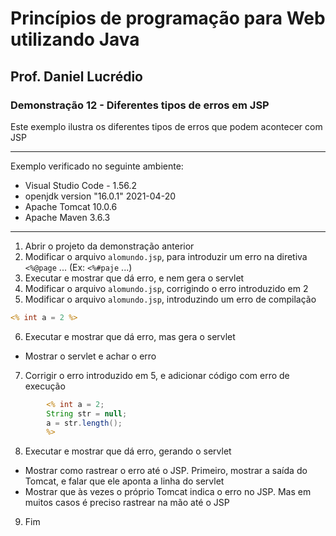 # Princípios de programação para Web utilizando Java
## Prof. Daniel Lucrédio

### Demonstração 12 - Diferentes tipos de erros em JSP

Este exemplo ilustra os diferentes tipos de erros que podem acontecer com JSP

<hr>
Exemplo verificado no seguinte ambiente:

- Visual Studio Code - 1.56.2
- openjdk version "16.0.1" 2021-04-20
- Apache Tomcat 10.0.6
- Apache Maven 3.6.3
<hr>

1. Abrir o projeto da demonstração anterior
2. Modificar o arquivo ```alomundo.jsp```, para introduzir um erro na diretiva ```<%@page``` ... (Ex: ```<%#paje``` ...)
3. Executar e mostrar que dá erro, e nem gera o servlet
4. Modificar o arquivo ```alomundo.jsp```, corrigindo o erro introduzido em 2
5. Modificar o arquivo ```alomundo.jsp```, introduzindo um erro de compilação

```jsp
<% int a = 2 %>
```

6. Executar e mostrar que dá erro, mas gera o servlet
- Mostrar o servlet e achar o erro
7. Corrigir o erro introduzido em 5, e adicionar código com erro de execução

```jsp
        <% int a = 2;
        String str = null;
        a = str.length();
        %>
```

8. Executar e mostrar que dá erro, gerando o servlet
- Mostrar como rastrear o erro até o JSP. Primeiro, mostrar a saída do Tomcat, e falar que ele aponta a linha do servlet
- Mostrar que às vezes o próprio Tomcat indica o erro no JSP. Mas em muitos casos é preciso rastrear na mão até o JSP
9. Fim
